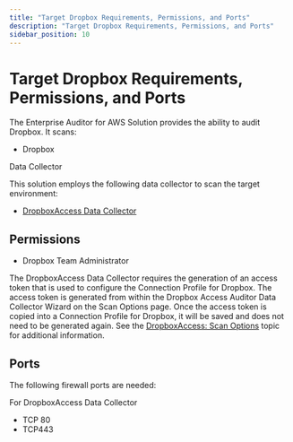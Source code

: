 ```yaml
---
title: "Target Dropbox Requirements, Permissions, and Ports"
description: "Target Dropbox Requirements, Permissions, and Ports"
sidebar_position: 10
---
```


# Target Dropbox Requirements, Permissions, and Ports

The Enterprise Auditor for AWS Solution provides the ability to audit Dropbox. It scans:

- Dropbox

Data Collector

This solution employs the following data collector to scan the target environment:

- [DropboxAccess Data Collector](/docs/accessanalyzer/11.6/admin/datacollector/dropboxaccess/overview.md)

## Permissions

- Dropbox Team Administrator

The DropboxAccess Data Collector requires the generation of an access token that is used to
configure the Connection Profile for Dropbox. The access token is generated from within the Dropbox
Access Auditor Data Collector Wizard on the Scan Options page. Once the access token is copied into
a Connection Profile for Dropbox, it will be saved and does not need to be generated again. See the
[DropboxAccess: Scan Options](/docs/accessanalyzer/11.6/admin/datacollector/dropboxaccess/scanoptions.md)
topic for additional information.

## Ports

The following firewall ports are needed:

For DropboxAccess Data Collector

- TCP 80
- TCP443
